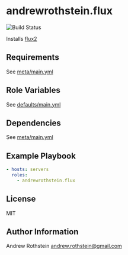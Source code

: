 andrewrothstein.flux
=========

![Build Status](https://github.com/andrewrothstein/ansible-flux/actions/workflows/build.yml/badge.svg)

Installs [flux2](https://github.com/fluxcd/flux2)

Requirements
------------

See [meta/main.yml](meta/main.yml)

Role Variables
--------------

See [defaults/main.yml](defaults/main.yml)

Dependencies
------------

See [meta/main.yml](meta/main.yml)

Example Playbook
----------------

```yml
- hosts: servers
  roles:
    - andrewrothstein.flux
```

License
-------

MIT

Author Information
------------------

Andrew Rothstein <andrew.rothstein@gmail.com>
